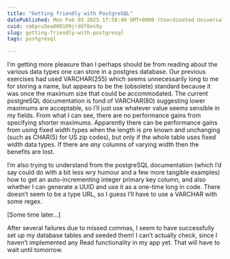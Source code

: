 ```yaml
---
title: "Getting friendly with PostgreSQL"
datePublished: Mon Feb 03 2025 17:58:40 GMT+0000 (Coordinated Universal Time)
cuid: cm6pcu5ea000109jrddf6en9y
slug: getting-friendly-with-postgresql
tags: postgresql

---
```


I’m getting more pleasure than I perhaps should be from reading about the various data types one can store in a postgres database. Our previous exercises had used VARCHAR(255) which seems unnecessarily long to me for storing a name, but appears to be the (obsolete) standard because it was once the maximum size that could be accommodated. The current postgreSQL documentation is fond of VARCHAR(80) suggesting lower maximums are acceptable, so I’ll just use whatever value seems sensible in my fields. From what I can see, there are no performance gains from specifying shorter maximums. Apparently there can be performance gains from using fixed width types when the length is pre known and unchanging (such as CHAR(5) for US zip codes), but only if the whole table uses fixed width data types. If there are *any* columns of varying width then the benefits are lost.

I’m also trying to understand from the postgreSQL documentation (which I’d say could do with a bit less wry humour and a few more tangible examples) how to get an auto-incrementing integer primary key column, and also whether I can generate a UUID and use it as a one-time long in code. There doesn’t seem to be a type URL, so I guess I’ll have to use a VARCHAR with some regex.

\[Some time later…\]

After several failures due to missed commas, I seem to have successfully set up my database tables and seeded them! I can’t actually check, since I haven’t implemented any Read functionality in my app yet. That will have to wait until tomorrow.